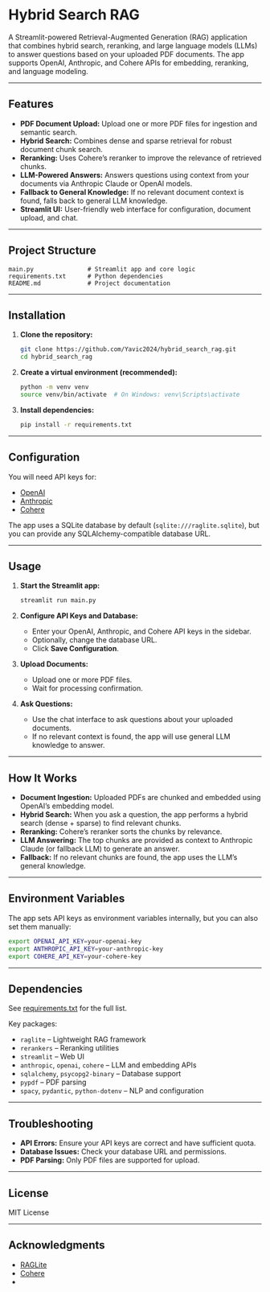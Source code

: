 # Hybrid Search RAG

A Streamlit-powered Retrieval-Augmented Generation (RAG) application that combines hybrid search, reranking, and large language models (LLMs) to answer questions based on your uploaded PDF documents. The app supports OpenAI, Anthropic, and Cohere APIs for embedding, reranking, and language modeling.

---

## Features

- **PDF Document Upload:** Upload one or more PDF files for ingestion and semantic search.
- **Hybrid Search:** Combines dense and sparse retrieval for robust document chunk search.
- **Reranking:** Uses Cohere’s reranker to improve the relevance of retrieved chunks.
- **LLM-Powered Answers:** Answers questions using context from your documents via Anthropic Claude or OpenAI models.
- **Fallback to General Knowledge:** If no relevant document context is found, falls back to general LLM knowledge.
- **Streamlit UI:** User-friendly web interface for configuration, document upload, and chat.

---

## Project Structure

```
main.py               # Streamlit app and core logic
requirements.txt      # Python dependencies
README.md             # Project documentation
```

---

## Installation

1. **Clone the repository:**

   ```sh
   git clone https://github.com/Yavic2024/hybrid_search_rag.git
   cd hybrid_search_rag
   ```

2. **Create a virtual environment (recommended):**

   ```sh
   python -m venv venv
   source venv/bin/activate  # On Windows: venv\Scripts\activate
   ```

3. **Install dependencies:**

   ```sh
   pip install -r requirements.txt
   ```

---

## Configuration

You will need API keys for:
- [OpenAI](https://platform.openai.com/account/api-keys)
- [Anthropic](https://console.anthropic.com/settings/keys)
- [Cohere](https://dashboard.cohere.com/api-keys)

The app uses a SQLite database by default (`sqlite:///raglite.sqlite`), but you can provide any SQLAlchemy-compatible database URL.

---

## Usage

1. **Start the Streamlit app:**

   ```sh
   streamlit run main.py
   ```

2. **Configure API Keys and Database:**
   - Enter your OpenAI, Anthropic, and Cohere API keys in the sidebar.
   - Optionally, change the database URL.
   - Click **Save Configuration**.

3. **Upload Documents:**
   - Upload one or more PDF files.
   - Wait for processing confirmation.

4. **Ask Questions:**
   - Use the chat interface to ask questions about your uploaded documents.
   - If no relevant context is found, the app will use general LLM knowledge to answer.

---

## How It Works

- **Document Ingestion:** Uploaded PDFs are chunked and embedded using OpenAI’s embedding model.
- **Hybrid Search:** When you ask a question, the app performs a hybrid search (dense + sparse) to find relevant chunks.
- **Reranking:** Cohere’s reranker sorts the chunks by relevance.
- **LLM Answering:** The top chunks are provided as context to Anthropic Claude (or fallback LLM) to generate an answer.
- **Fallback:** If no relevant chunks are found, the app uses the LLM’s general knowledge.

---

## Environment Variables

The app sets API keys as environment variables internally, but you can also set them manually:

```sh
export OPENAI_API_KEY=your-openai-key
export ANTHROPIC_API_KEY=your-anthropic-key
export COHERE_API_KEY=your-cohere-key
```

---

## Dependencies

See [requirements.txt](requirements.txt) for the full list.

Key packages:
- `raglite` – Lightweight RAG framework
- `rerankers` – Reranking utilities
- `streamlit` – Web UI
- `anthropic`, `openai`, `cohere` – LLM and embedding APIs
- `sqlalchemy`, `psycopg2-binary` – Database support
- `pypdf` – PDF parsing
- `spacy`, `pydantic`, `python-dotenv` – NLP and configuration

---

## Troubleshooting

- **API Errors:** Ensure your API keys are correct and have sufficient quota.
- **Database Issues:** Check your database URL and permissions.
- **PDF Parsing:** Only PDF files are supported for upload.

---

## License

MIT License

---

## Acknowledgments

- [RAGLite](https://github.com/paulbricman/raglite)
- [Cohere](https://cohere.com/)
-
